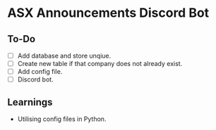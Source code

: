 # ASX Announcements Discord Bot

## To-Do

- [ ] Add database and store unqiue.
- [ ] Create new table if that company does not already exist.
- [ ] Add config file.
- [ ] Discord bot.

## Learnings

- Utilising config files in Python.

